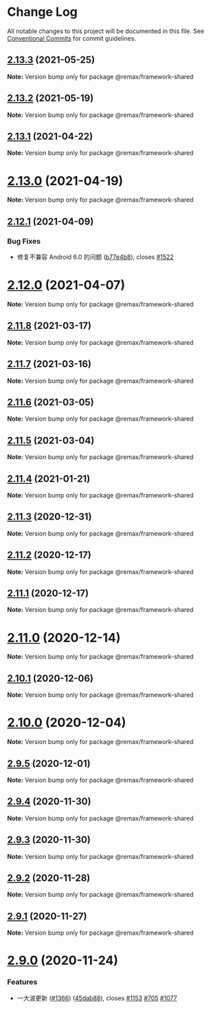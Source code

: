 # Change Log

All notable changes to this project will be documented in this file.
See [Conventional Commits](https://conventionalcommits.org) for commit guidelines.

## [2.13.3](https://github.com/remaxjs/remax/compare/v2.13.2...v2.13.3) (2021-05-25)

**Note:** Version bump only for package @remax/framework-shared

## [2.13.2](https://github.com/remaxjs/remax/compare/v2.13.1...v2.13.2) (2021-05-19)

**Note:** Version bump only for package @remax/framework-shared

## [2.13.1](https://github.com/remaxjs/remax/compare/v2.13.0...v2.13.1) (2021-04-22)

**Note:** Version bump only for package @remax/framework-shared

# [2.13.0](https://github.com/remaxjs/remax/compare/v2.12.1...v2.13.0) (2021-04-19)

**Note:** Version bump only for package @remax/framework-shared

## [2.12.1](https://github.com/remaxjs/remax/compare/v2.12.0...v2.12.1) (2021-04-09)

### Bug Fixes

- 修复不兼容 Android 6.0 的问题 ([b77e4b8](https://github.com/remaxjs/remax/commit/b77e4b8b49db5e7ca6e98397499e52f7c03ea1a3)), closes [#1522](https://github.com/remaxjs/remax/issues/1522)

# [2.12.0](https://github.com/remaxjs/remax/compare/v2.11.8...v2.12.0) (2021-04-07)

**Note:** Version bump only for package @remax/framework-shared

## [2.11.8](https://github.com/remaxjs/remax/compare/v2.11.7...v2.11.8) (2021-03-17)

**Note:** Version bump only for package @remax/framework-shared

## [2.11.7](https://github.com/remaxjs/remax/compare/v2.11.6...v2.11.7) (2021-03-16)

**Note:** Version bump only for package @remax/framework-shared

## [2.11.6](https://github.com/remaxjs/remax/compare/v2.11.5...v2.11.6) (2021-03-05)

**Note:** Version bump only for package @remax/framework-shared

## [2.11.5](https://github.com/remaxjs/remax/compare/v2.11.4...v2.11.5) (2021-03-04)

**Note:** Version bump only for package @remax/framework-shared

## [2.11.4](https://github.com/remaxjs/remax/compare/v2.11.3...v2.11.4) (2021-01-21)

**Note:** Version bump only for package @remax/framework-shared

## [2.11.3](https://github.com/remaxjs/remax/compare/v2.11.2...v2.11.3) (2020-12-31)

**Note:** Version bump only for package @remax/framework-shared

## [2.11.2](https://github.com/remaxjs/remax/compare/v2.11.1...v2.11.2) (2020-12-17)

**Note:** Version bump only for package @remax/framework-shared

## [2.11.1](https://github.com/remaxjs/remax/compare/v2.11.0...v2.11.1) (2020-12-17)

**Note:** Version bump only for package @remax/framework-shared

# [2.11.0](https://github.com/remaxjs/remax/compare/v2.10.1...v2.11.0) (2020-12-14)

**Note:** Version bump only for package @remax/framework-shared

## [2.10.1](https://github.com/remaxjs/remax/compare/v2.10.0...v2.10.1) (2020-12-06)

**Note:** Version bump only for package @remax/framework-shared

# [2.10.0](https://github.com/remaxjs/remax/compare/v2.9.5...v2.10.0) (2020-12-04)

**Note:** Version bump only for package @remax/framework-shared

## [2.9.5](https://github.com/remaxjs/remax/compare/v2.9.4...v2.9.5) (2020-12-01)

**Note:** Version bump only for package @remax/framework-shared

## [2.9.4](https://github.com/remaxjs/remax/compare/v2.9.3...v2.9.4) (2020-11-30)

**Note:** Version bump only for package @remax/framework-shared

## [2.9.3](https://github.com/remaxjs/remax/compare/v2.9.2...v2.9.3) (2020-11-30)

**Note:** Version bump only for package @remax/framework-shared

## [2.9.2](https://github.com/remaxjs/remax/compare/v2.9.1...v2.9.2) (2020-11-28)

**Note:** Version bump only for package @remax/framework-shared

## [2.9.1](https://github.com/remaxjs/remax/compare/v2.9.0...v2.9.1) (2020-11-27)

**Note:** Version bump only for package @remax/framework-shared

# [2.9.0](https://github.com/remaxjs/remax/compare/v2.8.10...v2.9.0) (2020-11-24)

### Features

- 一大波更新 ([#1366](https://github.com/remaxjs/remax/issues/1366)) ([45dab88](https://github.com/remaxjs/remax/commit/45dab88561bdbd1296ec4204aec572d00e46b1b4)), closes [#1153](https://github.com/remaxjs/remax/issues/1153) [#705](https://github.com/remaxjs/remax/issues/705) [#1077](https://github.com/remaxjs/remax/issues/1077)
